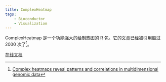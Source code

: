 ```yaml
---
title: ComplexHeatmap
tags:
    - Bioconductor
    - Visualization
---
```


ComplexHeatmap 是一个功能强大的绘制热图的 R 包。它的文章已经被引用超过 2000 次了[^1]。

[在线文档](https://jokergoo.github.io/ComplexHeatmap-reference/book/)




[^1]: [Complex heatmaps reveal patterns and correlations in multidimensional genomic data](https://doi.org/10.1093/bioinformatics/btw313)